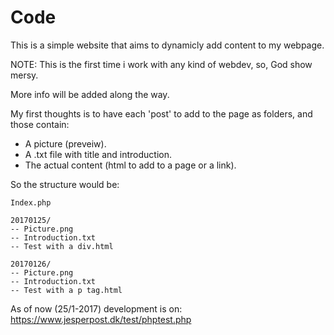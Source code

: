 # Code
This is a simple website that aims to dynamicly add content to my webpage.

NOTE: This is the first time i work with any kind of webdev, so, God show mersy.

More info will be added along the way.

My first thoughts is to have each 'post' to add to the page as folders, and those contain:
  * A picture (preveiw).
  * A .txt file with title and introduction.
  * The actual content (html to add to a page or a link).

So the structure would be:
```
Index.php

20170125/
-- Picture.png
-- Introduction.txt
-- Test with a div.html

20170126/
-- Picture.png
-- Introduction.txt
-- Test with a p tag.html
```

As of now (25/1-2017) development is on: https://www.jesperpost.dk/test/phptest.php
